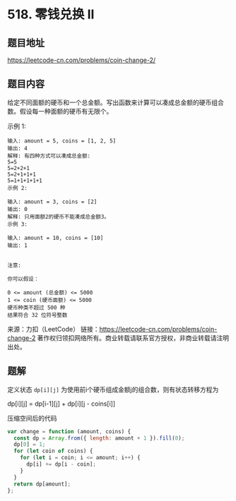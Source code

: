 # 518. 零钱兑换 II

## 题目地址
https://leetcode-cn.com/problems/coin-change-2/

## 题目内容

给定不同面额的硬币和一个总金额。写出函数来计算可以凑成总金额的硬币组合数。假设每一种面额的硬币有无限个。 

示例 1:

```
输入: amount = 5, coins = [1, 2, 5]
输出: 4
解释: 有四种方式可以凑成总金额:
5=5
5=2+2+1
5=2+1+1+1
5=1+1+1+1+1
示例 2:

输入: amount = 3, coins = [2]
输出: 0
解释: 只用面额2的硬币不能凑成总金额3。
示例 3:

输入: amount = 10, coins = [10]
输出: 1
 

注意:

你可以假设：

0 <= amount (总金额) <= 5000
1 <= coin (硬币面额) <= 5000
硬币种类不超过 500 种
结果符合 32 位符号整数
```
来源：力扣（LeetCode）
链接：https://leetcode-cn.com/problems/coin-change-2
著作权归领扣网络所有。商业转载请联系官方授权，非商业转载请注明出处。

## 题解
定义状态 `dp[i][j]` 为使用前i个硬币组成金额j的组合数，则有状态转移方程为

dp[i][j] = dp[i-1][j] + dp[i][j - coins[i]]

压缩空间后的代码
```js
var change = function (amount, coins) {
  const dp = Array.from({ length: amount + 1 }).fill(0);
  dp[0] = 1;
  for (let coin of coins) {
    for (let i = coin; i <= amount; i++) {
      dp[i] += dp[i - coin];
    }
  }
  return dp[amount];
};
```